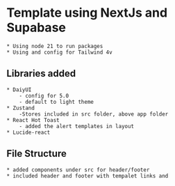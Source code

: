 # Template using NextJs and Supabase
    * Using node 21 to run packages
    * Using and config for Tailwind 4v

## Libraries added
    * DaiyUI
        - config for 5.0
        - default to light theme
    * Zustand
        -Stores included in src folder, above app folder
    * React Hot Toast
        - added the alert templates in layout
    * Lucide-react

## File Structure
    * added components under src for header/footer
    * included header and footer with tempalet links and 